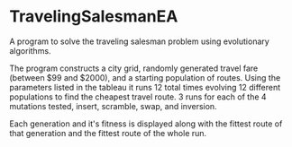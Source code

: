 # TravelingSalesmanEA
A program to solve the traveling salesman problem using evolutionary algorithms.

The program constructs a city grid, randomly generated travel fare (between $99 and $2000), and a starting population of routes.
Using the parameters listed in the tableau it runs 12 total times evolving 12 different populations to find the cheapest travel route.
3 runs for each of the 4 mutations tested, insert, scramble, swap, and inversion.

Each generation and it's fitness is displayed along with the fittest route of that generation and the fittest route of the whole run.
